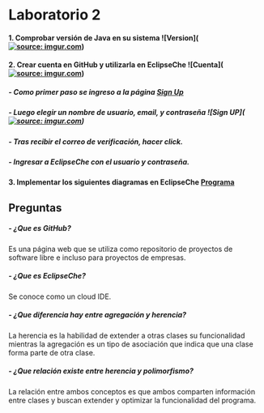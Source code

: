 # Laboratorio 2
#### 1. Comprobar versión de Java en su sistema ![Version](<a href="http://imgur.com/EJETRSY"><img src="http://i.imgur.com/EJETRSY.png?1" title="source: imgur.com" /></a>)
#### 2. Crear cuenta en GitHub y utilizarla en EclipseChe ![Cuenta](<a href="http://imgur.com/TXg2pKg"><img src="http://i.imgur.com/TXg2pKg.png?1" title="source: imgur.com" /></a>)
##### - Como primer paso se ingreso a la página [Sign Up]( https://github.com/)
##### - Luego elegir un nombre de usuario, email, y contraseña ![Sign UP](<a href="http://imgur.com/E6h0x2X"><img src="http://i.imgur.com/E6h0x2X.png" title="source: imgur.com" /></a>)
##### - Tras recibir el correo de verificación, hacer click.
##### - Ingresar a EclipseChe con el usuario y contraseña.
#### 3. Implementar los siguientes diagramas en EclipseChe [Programa](https://codenvy.io/dashboard/#/ide/sara270/WorkSpaceLab2 "Programa")
## Preguntas
##### - ¿Que es GitHub?
Es una página web que se utiliza como repositorio de proyectos de software libre e incluso para proyectos de empresas.
##### - ¿Que es EclipseChe? 
Se conoce como un cloud IDE. 
##### - ¿Que diferencia hay entre agregación y herencia? 
La herencia es la habilidad de extender a otras clases su funcionalidad mientras la agregación es un tipo de asociación que indica que una clase forma parte de otra clase.
##### - ¿Que relación existe entre herencia y polimorfismo? 
La relación entre ambos conceptos es que ambos comparten información entre clases y buscan extender y optimizar la funcionalidad del programa.
